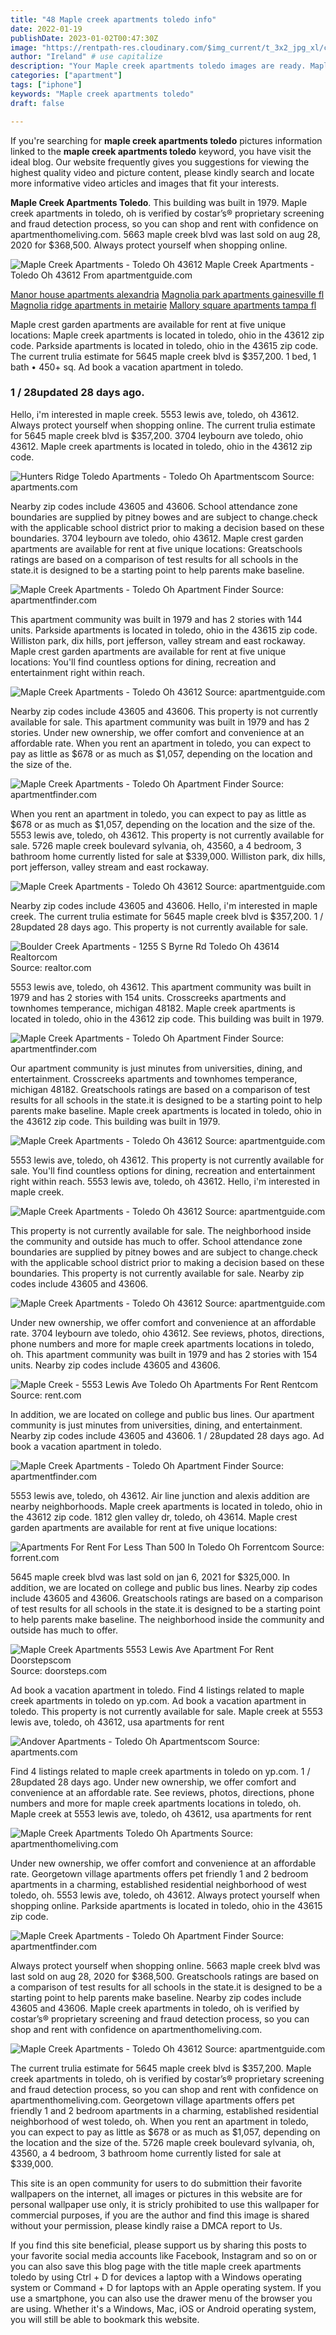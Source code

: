 ```yaml
---
title: "48 Maple creek apartments toledo info"
date: 2022-01-19
publishDate: 2023-01-02T00:47:30Z
image: "https://rentpath-res.cloudinary.com/$img_current/t_3x2_jpg_xl/c00902ad3bf1eac973cb6d9ecd9e9dee"
author: "Ireland" # use capitalize
description: "Your Maple creek apartments toledo images are ready. Maple creek apartments toledo are a topic that is being searched for and liked by netizens now. You can Download the Maple creek apartments toledo files here. Get all royalty-free vectors."
categories: ["apartment"]
tags: ["iphone"]
keywords: "Maple creek apartments toledo"
draft: false

---
```


If you're searching for **maple creek apartments toledo** pictures information linked to the **maple creek apartments toledo** keyword, you have visit the ideal  blog.  Our website frequently  gives you  suggestions  for viewing  the highest  quality video and picture  content, please kindly search and locate more informative video articles and images  that fit your interests.

**Maple Creek Apartments Toledo**. This building was built in 1979. Maple creek apartments in toledo, oh is verified by costar’s® proprietary screening and fraud detection process, so you can shop and rent with confidence on apartmenthomeliving.com. 5663 maple creek blvd was last sold on aug 28, 2020 for $368,500. Always protect yourself when shopping online.

![Maple Creek Apartments - Toledo Oh 43612](https://rentpath-res.cloudinary.com/$img_current/t_3x2_jpg_xl/3d1b2201180d24c02e34314cb1d23131 "Maple Creek Apartments - Toledo Oh 43612")
Maple Creek Apartments - Toledo Oh 43612 From apartmentguide.com

[Manor house apartments alexandria](/manor-house-apartments-alexandria/)
[Magnolia park apartments gainesville fl](/magnolia-park-apartments-gainesville-fl/)
[Magnolia ridge apartments in metairie](/magnolia-ridge-apartments-in-metairie/)
[Mallory square apartments tampa fl](/mallory-square-apartments-tampa-fl/)

Maple crest garden apartments are available for rent at five unique locations: Maple creek apartments is located in toledo, ohio in the 43612 zip code. Parkside apartments is located in toledo, ohio in the 43615 zip code. The current trulia estimate for 5645 maple creek blvd is $357,200. 1 bed, 1 bath • 450+ sq. Ad book a vacation apartment in toledo.

### 1 / 28updated 28 days ago.

Hello, i&#039;m interested in maple creek. 5553 lewis ave, toledo, oh 43612. Always protect yourself when shopping online. The current trulia estimate for 5645 maple creek blvd is $357,200. 3704 leybourn ave toledo, ohio 43612. Maple creek apartments is located in toledo, ohio in the 43612 zip code.


![Hunters Ridge Toledo Apartments - Toledo Oh Apartmentscom](https://images1.apartments.com/i2/cNfL5PdFXqF9ZOYjVuRpZxFTugkpk7m_V0mc4YLQy7s/111/hunters-ridge-toledo-toledo-oh-primary-photo.jpg "Hunters Ridge Toledo Apartments - Toledo Oh Apartmentscom")
Source: apartments.com

Nearby zip codes include 43605 and 43606. School attendance zone boundaries are supplied by pitney bowes and are subject to change.check with the applicable school district prior to making a decision based on these boundaries. 3704 leybourn ave toledo, ohio 43612. Maple crest garden apartments are available for rent at five unique locations: Greatschools ratings are based on a comparison of test results for all schools in the state.it is designed to be a starting point to help parents make baseline.

![Maple Creek Apartments - Toledo Oh Apartment Finder](https://image1.apartmentfinder.com/i2/3VZRznnPRN8KG1DcW6FgbK4Qxm18Gl9UcDLy9TB3Ze8/111/maple-creek-apartments-toledo-oh-interior-photo.jpg "Maple Creek Apartments - Toledo Oh Apartment Finder")
Source: apartmentfinder.com

This apartment community was built in 1979 and has 2 stories with 144 units. Parkside apartments is located in toledo, ohio in the 43615 zip code. Williston park, dix hills, port jefferson, valley stream and east rockaway. Maple crest garden apartments are available for rent at five unique locations: You&#039;ll find countless options for dining, recreation and entertainment right within reach.

![Maple Creek Apartments - Toledo Oh 43612](https://rentpath-res.cloudinary.com/$img_current/t_3x2_jpg_xl/9f07b782f53496063c37f13826d2e05b "Maple Creek Apartments - Toledo Oh 43612")
Source: apartmentguide.com

Nearby zip codes include 43605 and 43606. This property is not currently available for sale. This apartment community was built in 1979 and has 2 stories. Under new ownership, we offer comfort and convenience at an affordable rate. When you rent an apartment in toledo, you can expect to pay as little as $678 or as much as $1,057, depending on the location and the size of the.

![Maple Creek Apartments - Toledo Oh Apartment Finder](https://image1.apartmentfinder.com/i2/Lb1s8Hkzn7-2YmNAkaFOVxpyhNivr0HqAFVhHq48TYY/111/maple-creek-apartments-toledo-oh-building-photo.jpg "Maple Creek Apartments - Toledo Oh Apartment Finder")
Source: apartmentfinder.com

When you rent an apartment in toledo, you can expect to pay as little as $678 or as much as $1,057, depending on the location and the size of the. 5553 lewis ave, toledo, oh 43612. This property is not currently available for sale. 5726 maple creek boulevard sylvania, oh, 43560, a 4 bedroom, 3 bathroom home currently listed for sale at $339,000. Williston park, dix hills, port jefferson, valley stream and east rockaway.

![Maple Creek Apartments - Toledo Oh 43612](https://rentpath-res.cloudinary.com/$img_current/t_3x2_jpg_xl/72ba725a1d0705243b410597210434d2 "Maple Creek Apartments - Toledo Oh 43612")
Source: apartmentguide.com

Nearby zip codes include 43605 and 43606. Hello, i&#039;m interested in maple creek. The current trulia estimate for 5645 maple creek blvd is $357,200. 1 / 28updated 28 days ago. This property is not currently available for sale.

![Boulder Creek Apartments - 1255 S Byrne Rd Toledo Oh 43614 Realtorcom](https://ar.rdcpix.com/516c9556d5d121255a868b3091d54484c-f1606438679od-w1024_h768.jpg "Boulder Creek Apartments - 1255 S Byrne Rd Toledo Oh 43614 Realtorcom")
Source: realtor.com

5553 lewis ave, toledo, oh 43612. This apartment community was built in 1979 and has 2 stories with 154 units. Crosscreeks apartments and townhomes temperance, michigan 48182. Maple creek apartments is located in toledo, ohio in the 43612 zip code. This building was built in 1979.

![Maple Creek Apartments - Toledo Oh Apartment Finder](https://image1.apartmentfinder.com/i2/NJDZXL2QHBRsUQYre-RN5L6UJeJ36GFIt_zdEgPvgZM/111/maple-creek-apartments-toledo-oh-building-photo.jpg "Maple Creek Apartments - Toledo Oh Apartment Finder")
Source: apartmentfinder.com

Our apartment community is just minutes from universities, dining, and entertainment. Crosscreeks apartments and townhomes temperance, michigan 48182. Greatschools ratings are based on a comparison of test results for all schools in the state.it is designed to be a starting point to help parents make baseline. Maple creek apartments is located in toledo, ohio in the 43612 zip code. This building was built in 1979.

![Maple Creek Apartments - Toledo Oh 43612](https://rentpath-res.cloudinary.com/$img_current/t_3x2_jpg_xl/f390711535961b3dc58d33102d3db5ab "Maple Creek Apartments - Toledo Oh 43612")
Source: apartmentguide.com

5553 lewis ave, toledo, oh 43612. This property is not currently available for sale. You&#039;ll find countless options for dining, recreation and entertainment right within reach. 5553 lewis ave, toledo, oh 43612. Hello, i&#039;m interested in maple creek.

![Maple Creek Apartments - Toledo Oh 43612](https://rentpath-res.cloudinary.com/$img_current/t_3x2_jpg_xl/2702156d155017f16001c6f54c39ea22 "Maple Creek Apartments - Toledo Oh 43612")
Source: apartmentguide.com

This property is not currently available for sale. The neighborhood inside the community and outside has much to offer. School attendance zone boundaries are supplied by pitney bowes and are subject to change.check with the applicable school district prior to making a decision based on these boundaries. This property is not currently available for sale. Nearby zip codes include 43605 and 43606.

![Maple Creek Apartments - Toledo Oh 43612](https://rentpath-res.cloudinary.com/$img_current/t_3x2_jpg_xl/3d1b2201180d24c02e34314cb1d23131 "Maple Creek Apartments - Toledo Oh 43612")
Source: apartmentguide.com

Under new ownership, we offer comfort and convenience at an affordable rate. 3704 leybourn ave toledo, ohio 43612. See reviews, photos, directions, phone numbers and more for maple creek apartments locations in toledo, oh. This apartment community was built in 1979 and has 2 stories with 154 units. Nearby zip codes include 43605 and 43606.

![Maple Creek - 5553 Lewis Ave Toledo Oh Apartments For Rent Rentcom](https://rentpath-res.cloudinary.com/$img_current/t_3x2_jpg_xl/3f47c3919e0e48583e45d101c8d448b3 "Maple Creek - 5553 Lewis Ave Toledo Oh Apartments For Rent Rentcom")
Source: rent.com

In addition, we are located on college and public bus lines. Our apartment community is just minutes from universities, dining, and entertainment. Nearby zip codes include 43605 and 43606. 1 / 28updated 28 days ago. Ad book a vacation apartment in toledo.

![Maple Creek Apartments - Toledo Oh Apartment Finder](https://image1.apartmentfinder.com/i2/oC2rcXudjhXv9TGtacRpgeBH2H_01LJQE1-7GZ22XCc/117/maple-creek-apartments-toledo-oh-interior-photo.jpg "Maple Creek Apartments - Toledo Oh Apartment Finder")
Source: apartmentfinder.com

5553 lewis ave, toledo, oh 43612. Air line junction and alexis addition are nearby neighborhoods. Maple creek apartments is located in toledo, ohio in the 43612 zip code. 1812 glen valley dr, toledo, oh 43614. Maple crest garden apartments are available for rent at five unique locations:

![Apartments For Rent For Less Than 500 In Toledo Oh Forrentcom](https://images1.forrent.com/i2/XRJo9wakWy8cx4Vy0CmzWs5Mzb1d24VXu6gNqlod228/117/image.jpg "Apartments For Rent For Less Than 500 In Toledo Oh Forrentcom")
Source: forrent.com

5645 maple creek blvd was last sold on jan 6, 2021 for $325,000. In addition, we are located on college and public bus lines. Nearby zip codes include 43605 and 43606. Greatschools ratings are based on a comparison of test results for all schools in the state.it is designed to be a starting point to help parents make baseline. The neighborhood inside the community and outside has much to offer.

![Maple Creek Apartments 5553 Lewis Ave Apartment For Rent Doorstepscom](https://images1.apartments.com/i2/eEHSrJk9n_k4T5r8o3rn2JSHwJa0M_UXoLbcS55AOwo/111/maple-creek-apartments-toledo-oh-1br-1ba---450-sf.jpg "Maple Creek Apartments 5553 Lewis Ave Apartment For Rent Doorstepscom")
Source: doorsteps.com

Ad book a vacation apartment in toledo. Find 4 listings related to maple creek apartments in toledo on yp.com. Ad book a vacation apartment in toledo. This property is not currently available for sale. Maple creek at 5553 lewis ave, toledo, oh 43612, usa apartments for rent

![Andover Apartments - Toledo Oh Apartmentscom](https://images1.apartments.com/i2/bFEhylA23o9qSdVvqst3CwnnvtM6c52ipw4XTzrglng/111/andover-apartments-toledo-oh-primary-photo.jpg "Andover Apartments - Toledo Oh Apartmentscom")
Source: apartments.com

Find 4 listings related to maple creek apartments in toledo on yp.com. 1 / 28updated 28 days ago. Under new ownership, we offer comfort and convenience at an affordable rate. See reviews, photos, directions, phone numbers and more for maple creek apartments locations in toledo, oh. Maple creek at 5553 lewis ave, toledo, oh 43612, usa apartments for rent

![Maple Creek Apartments Toledo Oh Apartments](https://images1.apartmenthomeliving.com/m2/xb5VPRYEzFd_gZ8v2JQrYGFioNjBMXYZR35vTToQcXg/H270W360/map.jpg "Maple Creek Apartments Toledo Oh Apartments")
Source: apartmenthomeliving.com

Under new ownership, we offer comfort and convenience at an affordable rate. Georgetown village apartments offers pet friendly 1 and 2 bedroom apartments in a charming, established residential neighborhood of west toledo, oh. 5553 lewis ave, toledo, oh 43612. Always protect yourself when shopping online. Parkside apartments is located in toledo, ohio in the 43615 zip code.

![Maple Creek Apartments - Toledo Oh Apartment Finder](https://image1.apartmentfinder.com/i2/jtzKp22mIcQtG4MgLh2U540KKF0_0RU6wX_IkgXAZ18/117/maple-creek-apartments-toledo-oh-building-photo.jpg "Maple Creek Apartments - Toledo Oh Apartment Finder")
Source: apartmentfinder.com

Always protect yourself when shopping online. 5663 maple creek blvd was last sold on aug 28, 2020 for $368,500. Greatschools ratings are based on a comparison of test results for all schools in the state.it is designed to be a starting point to help parents make baseline. Nearby zip codes include 43605 and 43606. Maple creek apartments in toledo, oh is verified by costar’s® proprietary screening and fraud detection process, so you can shop and rent with confidence on apartmenthomeliving.com.

![Maple Creek Apartments - Toledo Oh 43612](https://rentpath-res.cloudinary.com/$img_current/t_3x2_jpg_xl/c00902ad3bf1eac973cb6d9ecd9e9dee "Maple Creek Apartments - Toledo Oh 43612")
Source: apartmentguide.com

The current trulia estimate for 5645 maple creek blvd is $357,200. Maple creek apartments in toledo, oh is verified by costar’s® proprietary screening and fraud detection process, so you can shop and rent with confidence on apartmenthomeliving.com. Georgetown village apartments offers pet friendly 1 and 2 bedroom apartments in a charming, established residential neighborhood of west toledo, oh. When you rent an apartment in toledo, you can expect to pay as little as $678 or as much as $1,057, depending on the location and the size of the. 5726 maple creek boulevard sylvania, oh, 43560, a 4 bedroom, 3 bathroom home currently listed for sale at $339,000.

This site is an open community for users to do submittion their favorite wallpapers on the internet, all images or pictures in this website are for personal wallpaper use only, it is stricly prohibited to use this wallpaper for commercial purposes, if you are the author and find this image is shared without your permission, please kindly raise a DMCA report to Us.

If you find this site beneficial, please support us by sharing this posts to your favorite social media accounts like Facebook, Instagram and so on or you can also save this blog page with the title maple creek apartments toledo by using Ctrl + D for devices a laptop with a Windows operating system or Command + D for laptops with an Apple operating system. If you use a smartphone, you can also use the drawer menu of the browser you are using. Whether it's a Windows, Mac, iOS or Android operating system, you will still be able to bookmark this website.
